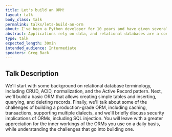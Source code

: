 ```yaml
---
title: Let's build an ORM!
layout: talk
body_class: talk
permalink: talks/lets-build-an-orm
about: I've been a Python developer for 10 years and have given several presentations on writing better Python code. I enjoy teaching others the things I've learned over the course of my career.
abstract: Applications rely on data, and relational databases are a convenient way to organize structured information. Object-relational mappers like SQLAlchemy and Django's ORM are complex libraries, but they aren't black magic. De-mystify some of the magic as we build a (basic) ORM in under an hour.
type: talk
expected_length: 30min
intended_audience: Intermediate
speakers: Greg Back
---
```


## Talk Description

We'll start with some background on relational database terminology, including CRUD, ACID, normalization, and the Active Record pattern. Next, we'll build a basic ORM that allows creating simple tables and inserting, querying, and deleting records. Finally, we'll talk about some of the challenges of building a production-grade ORM, including caching, transactions, supporting multiple dialects, and we'll briefly discuss security implications of ORMs, including SQL injection. You will leave with a greater appreciation for the inner workings of the ORMs you use on a daily basis, while understanding the challenges that go into building one.
